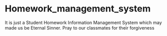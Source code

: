 # Homework_management_system
It is just a Student Homework Information Management System which may made us be Eternal Sinner. Pray to our classmates for their forgiveness
